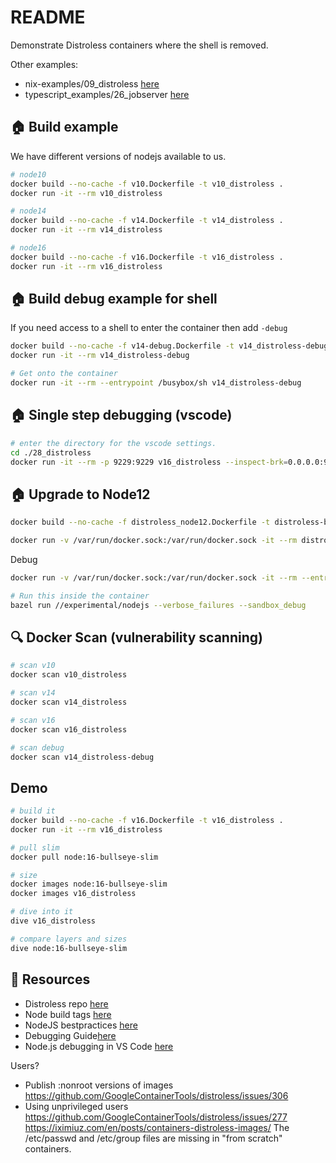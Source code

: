 # README

Demonstrate Distroless containers where the shell is removed.  

Other examples:  

* nix-examples/09_distroless [here](https://github.com/chrisguest75/nix-examples/tree/master/09_distroless)  
* typescript_examples/26_jobserver [here](https://github.com/chrisguest75/typescript_examples/blob/master/26_jobserver/Dockerfile)  

## 🏠 Build example

We have different versions of nodejs available to us.  

```sh
# node10
docker build --no-cache -f v10.Dockerfile -t v10_distroless .
docker run -it --rm v10_distroless  

# node14
docker build --no-cache -f v14.Dockerfile -t v14_distroless .
docker run -it --rm v14_distroless  

# node16
docker build --no-cache -f v16.Dockerfile -t v16_distroless .
docker run -it --rm v16_distroless  
```

## 🏠 Build debug example for shell

If you need access to a shell to enter the container then add `-debug`  

```sh
docker build --no-cache -f v14-debug.Dockerfile -t v14_distroless-debug .
docker run -it --rm v14_distroless-debug  

# Get onto the container
docker run -it --rm --entrypoint /busybox/sh v14_distroless-debug
```

## 🏠 Single step debugging (vscode)

```sh
# enter the directory for the vscode settings.  
cd ./28_distroless
docker run -it --rm -p 9229:9229 v16_distroless --inspect-brk=0.0.0.0:9229 index.js
```

## 🏠 Upgrade to Node12

```sh
docker build --no-cache -f distroless_node12.Dockerfile -t distroless-build .

docker run -v /var/run/docker.sock:/var/run/docker.sock -it --rm distroless-build  
```

Debug  

```sh
docker run -v /var/run/docker.sock:/var/run/docker.sock -it --rm --entrypoint /bin/bash distroless-build  

# Run this inside the container
bazel run //experimental/nodejs --verbose_failures --sandbox_debug  
```

## 🔍 Docker Scan (vulnerability scanning)

```sh
# scan v10
docker scan v10_distroless  

# scan v14
docker scan v14_distroless  

# scan v16
docker scan v16_distroless  

# scan debug
docker scan v14_distroless-debug  
```

## Demo

```sh
# build it
docker build --no-cache -f v16.Dockerfile -t v16_distroless .
docker run -it --rm v16_distroless  

# pull slim
docker pull node:16-bullseye-slim

# size 
docker images node:16-bullseye-slim 
docker images v16_distroless  

# dive into it
dive v16_distroless 

# compare layers and sizes
dive node:16-bullseye-slim
```

## 👀 Resources

* Distroless repo [here](https://github.com/GoogleContainerTools/distroless)  
* Node build tags [here](https://github.com/GoogleContainerTools/distroless/blob/main/nodejs/README.md)  
* NodeJS bestpractices [here](https://snyk.io/wp-content/uploads/10-best-practices-to-containerize-Node.js-web-applications-with-Docker.pdf)  
* Debugging Guide[here](https://nodejs.org/en/docs/guides/debugging-getting-started/)  
* Node.js debugging in VS Code [here](https://code.visualstudio.com/docs/nodejs/nodejs-debugging)


Users?
* Publish :nonroot versions of images https://github.com/GoogleContainerTools/distroless/issues/306
* Using unprivileged users https://github.com/GoogleContainerTools/distroless/issues/277
https://iximiuz.com/en/posts/containers-distroless-images/
The /etc/passwd and /etc/group files are missing in "from scratch" containers.

